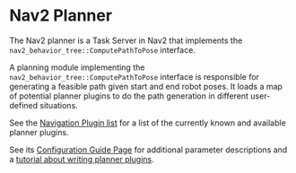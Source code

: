 # Nav2 Planner

The Nav2 planner is a Task Server in Nav2 that implements the `nav2_behavior_tree::ComputePathToPose` interface.

A planning module implementing the `nav2_behavior_tree::ComputePathToPose` interface is responsible for generating a feasible path given start and end robot poses. It loads a map of potential planner plugins to do the path generation in different user-defined situations.

See the [Navigation Plugin list](https://docs.nav2.org/plugins/index.html) for a list of the currently known and available planner plugins. 

See its [Configuration Guide Page](https://docs.nav2.org/configuration/packages/configuring-planner-server.html) for additional parameter descriptions and a [tutorial about writing planner plugins](https://docs.nav2.org/plugin_tutorials/docs/writing_new_nav2planner_plugin.html).
